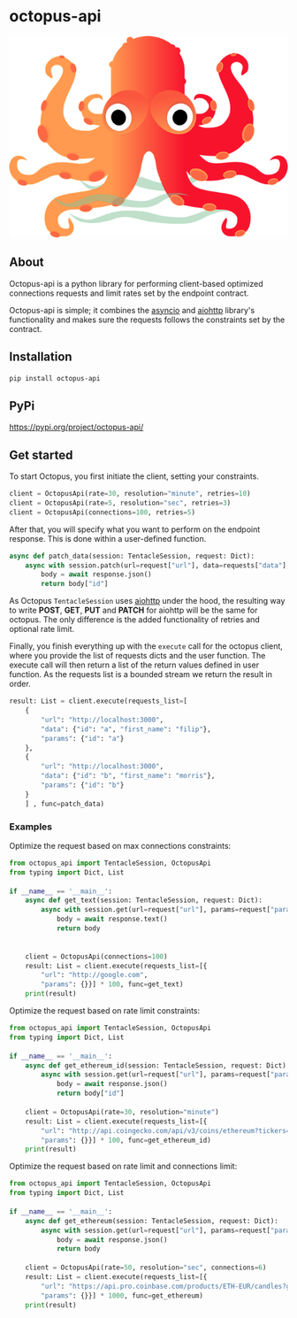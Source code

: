 # octopus-api
![octopus_icon](https://github.com/FilipByren/octopus-api/blob/main/image.png?raw=true)
## About
Octopus-api is a python library for performing client-based optimized connections requests and limit rates set by the endpoint contract.

Octopus-api is simple; it combines the [asyncio](https://docs.python.org/3/library/asyncio.html) and [aiohttp](https://docs.aiohttp.org/en/stable/) library's functionality and makes sure the requests follows the constraints set by the contract.

## Installation
`pip install octopus-api`

## PyPi
https://pypi.org/project/octopus-api/


## Get started
To start Octopus, you first initiate the client, setting your constraints. 
```python
client = OctopusApi(rate=30, resolution="minute", retries=10)
client = OctopusApi(rate=5, resolution="sec", retries=3)
client = OctopusApi(connections=100, retries=5)
```
After that, you will specify what you want to perform on the endpoint response. This is done within a user-defined function.
```python
async def patch_data(session: TentacleSession, request: Dict):
    async with session.patch(url=request["url"], data=requests["data"], params=request["params"]) as response:
        body = await response.json()
        return body["id"]
```

As Octopus `TentacleSession` uses [aiohttp](https://docs.aiohttp.org/en/stable/) under the hood, the resulting  way to write 
**POST**, **GET**, **PUT** and **PATCH** for aiohttp will be the same for octopus. The only difference is the added functionality of 
retries and optional rate limit.

Finally, you finish everything up with the `execute` call for the octopus client, where you provide the list of requests dicts and the user function.
The execute call will then return a list of the return values defined in user function. As the requests list is a bounded stream we return the result in order.


```python
result: List = client.execute(requests_list=[
    {
        "url": "http://localhost:3000",
        "data": {"id": "a", "first_name": "filip"},
        "params": {"id": "a"}
    },
    {
        "url": "http://localhost:3000",
        "data": {"id": "b", "first_name": "morris"},
        "params": {"id": "b"} 
    }
    ] , func=patch_data)
```


### Examples

Optimize the request based on max connections constraints:
```python
from octopus_api import TentacleSession, OctopusApi
from typing import Dict, List

if __name__ == '__main__':
    async def get_text(session: TentacleSession, request: Dict):
        async with session.get(url=request["url"], params=request["params"]) as response:
            body = await response.text()
            return body


    client = OctopusApi(connections=100)
    result: List = client.execute(requests_list=[{
        "url": "http://google.com",
        "params": {}}] * 100, func=get_text)
    print(result)

```
Optimize the request based on rate limit constraints:
```python
from octopus_api import TentacleSession, OctopusApi
from typing import Dict, List

if __name__ == '__main__':
    async def get_ethereum_id(session: TentacleSession, request: Dict):
        async with session.get(url=request["url"], params=request["params"]) as response:
            body = await response.json()
            return body["id"]

    client = OctopusApi(rate=30, resolution="minute")
    result: List = client.execute(requests_list=[{
        "url": "http://api.coingecko.com/api/v3/coins/ethereum?tickers=false&localization=false&market_data=false",
        "params": {}}] * 100, func=get_ethereum_id)
    print(result)

```
Optimize the request based on rate limit and connections limit:
```python
from octopus_api import TentacleSession, OctopusApi
from typing import Dict, List

if __name__ == '__main__':
    async def get_ethereum(session: TentacleSession, request: Dict):
        async with session.get(url=request["url"], params=request["params"]) as response:
            body = await response.json()
            return body

    client = OctopusApi(rate=50, resolution="sec", connections=6)
    result: List = client.execute(requests_list=[{
        "url": "https://api.pro.coinbase.com/products/ETH-EUR/candles?granularity=900&start=2021-12-04T00:00:00Z&end=2021-12-04T00:00:00Z",
        "params": {}}] * 1000, func=get_ethereum)
    print(result)
```
